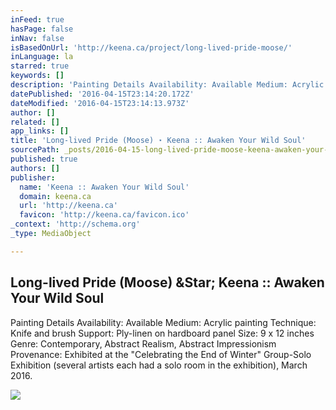 ```yaml
---
inFeed: true
hasPage: false
inNav: false
isBasedOnUrl: 'http://keena.ca/project/long-lived-pride-moose/'
inLanguage: la
starred: true
keywords: []
description: 'Painting Details Availability: Available Medium: Acrylic painting Technique: Knife and brush Support: Ply-linen on hardboard panel Size: 9 x 12 inches Genre: Contemporary, Abstract Realism, Abstract Impressionism Provenance: Exhibited at the "Celebrating the End of Winter" Group-Solo Exhibition (several artists each had a solo room in the exhibition), March 2016.'
datePublished: '2016-04-15T23:14:20.172Z'
dateModified: '2016-04-15T23:14:13.973Z'
author: []
related: []
app_links: []
title: 'Long-lived Pride (Moose) ⋆ Keena :: Awaken Your Wild Soul'
sourcePath: _posts/2016-04-15-long-lived-pride-moose-keena-awaken-your-wild-soul.md
published: true
authors: []
publisher:
  name: 'Keena :: Awaken Your Wild Soul'
  domain: keena.ca
  url: 'http://keena.ca'
  favicon: 'http://keena.ca/favicon.ico'
_context: 'http://schema.org'
_type: MediaObject

---
```

<article style=""><h1>Long-lived Pride (Moose) &amp;Star; Keena :: Awaken Your Wild Soul</h1><p>Painting Details Availability: Available Medium: Acrylic painting Technique: Knife and brush Support: Ply-linen on hardboard panel Size: 9 x 12 inches Genre: Contemporary, Abstract Realism, Abstract Impressionism Provenance: Exhibited at the "Celebrating the End of Winter" Group-Solo Exhibition (several artists each had a solo room in the exhibition), March 2016.</p><img src="https://s3-us-west-2.amazonaws.com/the-grid-img/p/3eb2e7df68ee9bc7250e1440a9cdac0f3674a25d.jpg" /></article>